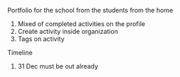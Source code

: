 Portfolio for the school from the students from the home

1. Mixed of completed activities on the profile
2. Create activity inside organization
3. Tags on activity


Timeline
1. 31 Dec must be out already